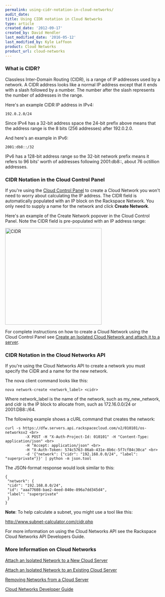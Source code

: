 ```yaml
---
permalink: using-cidr-notation-in-cloud-networks/
audit_date:
title: Using CIDR notation in Cloud Networks
type: article
created_date: '2012-09-17'
created_by: David Hendler
last_modified_date: '2016-05-12'
last_modified_by: Kyle Laffoon
product: Cloud Networks
product_url: cloud-networks
---
```


### What is CIDR?

Classless Inter-Domain Routing (CIDR), is a range of IP addresses used
by a network. A CIDR address looks like a normal IP address except that
it ends with a slash followed by a number. The number after the slash
represents the number of addresses in the range.

Here's an example CIDR IP address in IPv4:

    192.0.2.0/24

Since IPv4 has a 32-bit address space the 24-bit prefix above means that
the address range is the 8 bits (256 addresses) after 192.0.2.0.

And here's an example in IPv6:

    2001:db8::/32

IPv6 has a 128-bit address range so the 32-bit network prefix means it
refers to 96 bits' worth of addresses following 2001:db8::, about 76
octillion addresses.

### CIDR Notation in the Cloud Control Panel

If you're using the [Cloud Control Panel](http://mycloud.rackspace.com)
to create a Cloud Network you won't need to worry about calculating the
IP address. The CIDR field is automatically populated with an IP block
on the Rackspace Network. You only need to supply a name for the network
and click **Create Network**.

Here's an example of the Create Network popover in the Cloud Control
Panel. Note the CIDR field is pre-populated with an IP address range:

<img src="{% asset_path cloud-networks/using-cidr-notation-in-cloud-networks/create-network-ip-address.png %}" alt="CIDR" width="" height="312" />

For complete instructions on how to create a Cloud Network using the
Cloud Control Panel see [Create an Isolated Cloud Network and attach it
to a server](/how-to/create-an-isolated-cloud-network-and-attach-it-to-a-server "Create an Isolated Cloud Network and attach it to a server").

### CIDR Notation in the Cloud Networks API

If you're using the Cloud Networks API to create a network you must
specify the CIDR and a name for the new network.

The nova client command looks like this:

    nova network-create <network_label> <cidr>

Where network\_label is the name of the network, such as
my\_new\_network, and cidr is the IP block to allocate from, such as
172.16.0.0/24 or 2001:DB8::/64.

The following example shows a cURL command that creates the network:

    curl -s https://dfw.servers.api.rackspacecloud.com/v2/010101/os-networksv2 <br>
             -X POST -H "X-Auth-Project-Id: 010101" -H "Content-Type: application/json" <br>
             -H "Accept: application/json" <br>
             -H "X-Auth-Token: 574c5763-86ab-431e-8b6c-5f7cf84c30ca" <br>
             -d '{"network": {"cidr": "192.168.0.0/24", "label": "superprivate"}}' | python -m json.tool

The JSON-format response would look similar to this:

    {
     "network": {
     "cidr": "192.168.0.0/24",
     "id": "aaa77608-bae2-4eed-840e-896a7dd345d4",
     "label": "superprivate"
     }
    }

**Note**: To help calculate a subnet, you might use a tool like this:

<http://www.subnet-calculator.com/cidr.php>

For more information on using the Cloud Networks API see the Rackspace
Cloud Networks API Developers Guide.

### More Information on Cloud Networks

[Attach an Isolated Network to a New Cloud
Server](/how-to/create-an-isolated-cloud-network-and-attach-it-to-a-server "Attach an Isolated Network to a New Cloud Server")

[Attach an Isolated Network to an Existing Cloud
Server](/how-to/attach-a-cloud-network-to-an-existing-cloud-server "Attach an Isolated Network to an Existing Cloud Server")

[Removing Networks from a Cloud
Server](/how-to/removing-networks-from-a-cloud-server "Removing Networks from a Cloud Server")

[Cloud Networks Developer Guide](https://developer.rackspace.com/docs/cloud-networks/v2/developer-guide/)



